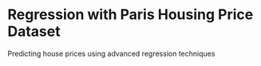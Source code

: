 # Regression with Paris Housing Price Dataset
 Predicting house prices using advanced regression techniques
